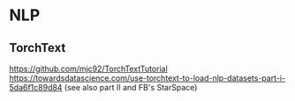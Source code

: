 # NLP
## TorchText 
https://github.com/mjc92/TorchTextTutorial 
https://towardsdatascience.com/use-torchtext-to-load-nlp-datasets-part-i-5da6f1c89d84 (see also part II and FB's StarSpace)




